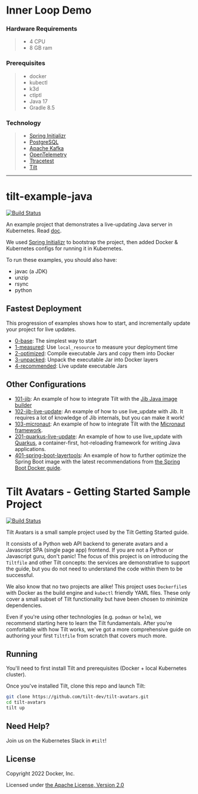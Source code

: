# Inner Loop Demo

### Hardware Requirements
 > - 4 CPU
 > - 8 GB ram
 
### Prerequisites
 > - docker
 > - kubectl
 > - k3d
 > - ctlptl
 > - Java 17
 > - Gradle 8.5
 
### Technology
 > - [Spring Initializr](https://start.spring.io/)
 > - [PostgreSQL](https://www.postgresql.org/)
 > - [Apache Kafka](https://kafka.apache.org/)
 > - [OpenTelemetry](https://opentelemetry.io/)
 > - [Ttracetest](https://tracetest.io/)
 > - [Tilt](https://tilt.dev/)
---

# tilt-example-java

[![Build Status](https://circleci.com/gh/tilt-dev/tilt-example-java/tree/master.svg?style=shield)](https://circleci.com/gh/tilt-dev/tilt-example-java)

An example project that demonstrates a live-updating Java server in Kubernetes. Read [doc](https://docs.tilt.dev/example_java.html).

We used [Spring Initializr](https://start.spring.io/) to bootstrap the project,
then added Docker & Kubernetes configs for running it in Kubernetes.

To run these examples, you should also have:
- javac (a JDK)
- unzip
- rsync
- python

## Fastest Deployment

This progression of examples shows how to start, and incrementally update
your project for live updates.

- [0-base](0-base): The simplest way to start
- [1-measured](1-measured): Use `local_resource` to measure your deployment time
- [2-optimized](2-optimized): Compile executable Jars and copy them into Docker
- [3-unpacked](3-unpacked): Unpack the executable Jar into Docker layers
- [4-recommended](4-recommended): Live update executable Jars

## Other Configurations

- [101-jib](101-jib): An example of how to integrate Tilt with the [Jib Java
  image builder](https://github.com/GoogleContainerTools/jib)
- [102-jib-live-update](102-jib-live-update): An example of how to use
  live_update with Jib. It requires a lot of knowledge of Jib internals, but you
  can make it work!
- [103-micronaut](103-micronaut): An example of how to integrate Tilt with the
  [Micronaut framework](https://micronaut.io/).
- [201-quarkus-live-update](201-quarkus-live-update): An example of how to use
  live_update with [Quarkus](https://quarkus.io/), a container-first, hot-reloading framework for writing
  Java applications.
- [401-spring-boot-layertools](401-spring-boot-layertools): An example of how to
  further optimize the Spring Boot image with the latest recommendations from
  [the Spring Boot Docker
  guide](https://github.com/spring-guides/top-spring-boot-docker#spring-boot-layer-index).

# Tilt Avatars - Getting Started Sample Project

[![Build Status](https://circleci.com/gh/tilt-dev/tilt-avatars/tree/main.svg?style=shield)](https://circleci.com/gh/tilt-dev/tilt-avatars)

Tilt Avatars is a small sample project used by the Tilt Getting Started guide.

It consists of a Python web API backend to generate avatars and a Javascript SPA (single page app) frontend.
If you are not a Python or Javascript guru, don't panic!
The focus of this project is on introducing the `Tiltfile` and other Tilt concepts: the services are demonstrative to support the guide, but you do not need to understand the code within them to be successful.

We also know that no two projects are alike!
This project uses `Dockerfile`s with Docker as the build engine and `kubectl` friendly YAML files.
These only cover a small subset of Tilt functionality but have been chosen to minimize dependencies.

Even if you're using other technologies (e.g. `podman` or `helm`), we recommend starting here to learn the Tilt fundamentals.
After you're comfortable with how Tilt works, we've got a more comprehensive guide on authoring your first `Tiltfile` from scratch that covers much more.

## Running
You'll need to first install Tilt and prerequisites (Docker + local Kubernetes cluster).

Once you've installed Tilt, clone this repo and launch Tilt:
```sh
git clone https://github.com/tilt-dev/tilt-avatars.git
cd tilt-avatars
tilt up
```

## Need Help?
Join us on the Kubernetes Slack in `#tilt`!

## License

Copyright 2022 Docker, Inc.

Licensed under [the Apache License, Version 2.0](LICENSE)
